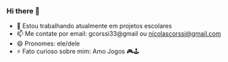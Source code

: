 ### Hi there 👋

- 🔭 Estou trabalhando atualmente em projetos escolares
- 📫 Me contate por email: gcorssi33@gmail ou
                           nícolascorssi@gmail.com
- 😄 Pronomes: ele/dele
- ⚡ Fato curioso sobre mim: Amo Jogos 🎮🕹
